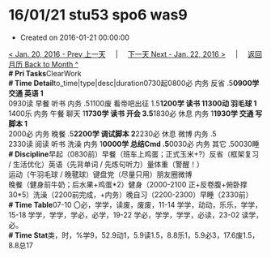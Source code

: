 # 16/01/21 stu53 spo6 was9

* Created on 2016-01-21 00:00:00

[&lt; Jan. 20, 2016 - Prev 上一天](d20.md)     \|     [下一天 Next - Jan. 22, 2016 &gt;](d22.md)     \|     [返回月历 Back to Month ^](index.md)   
**\# Pri Tasks**ClearWork  
**\# Time Detail**to\_time\|type\|desc\|duration0730起0800必 内务 反省 .5**0900学 交通 英语 1**  
0930读 早餐 听书 内务 .51100废 看帝吧出征 1.5**1200学 读书 11300动 羽毛球 1**  
1400乐 内务 午餐 聊天 1**1730学 读书 开会 3.5**1830必 休息 内务 1**1930学 交通 写脚本 1**  
2000必 内务 晚餐 .5**2200学 调试脚本 2**2230必 休息 微博 内务 .5  
2330读 阅读 听书 洗澡 内务 1**0000学 总结Cmd .5**0030必 内务 其它 .50030睡  
**\# Discipline**早起（0830前）早餐（班车上鸡蛋；正式玉米+?）反省（框架复习 / 生活优化）英语（先背单词 / 先炼句听力）量体重（警醒！）  
运动（午羽毛球 / 晚毽球）键盘党（尽量只用）朋友圈微博  
晚餐（健身前牛奶；后水果+鸡蛋\*2）健身（2000-2100 正+反卷腹+俯卧撑 30\*5）洗澡（2200前完成，+内务）晚自习（2200-2300）早睡（2330前）  
**\# Time Table**07-10 〇必，学学，读废，废废，11-14 学学，动动，乐乐，学学，15-18 学学，学学，学必，必学，19-22 学必，学学，学学，必读，23-02 读学，必。  
**\# Time Stat**类，时，%学9，52.9动1，5.9读1.5，8.8乐1，5.9必3，17.6废1.5，8.8总17

